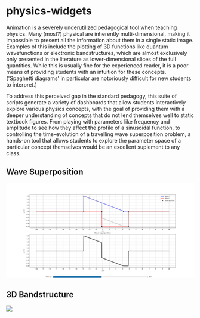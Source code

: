 # physics-widgets

Animation is a severely underutilized pedagogical tool when teaching physics. Many (most?) physical are inherently multi-dimensional, making it impossible to present all the information about them in a single static image. Examples of this include the plotting of 3D functions like quantum wavefunctions or electronic bandstructures, which are almost exclusively only presented in the literature as lower-dimensional slices of the full quantities. While this is usually fine for the experienced reader, it is a poor means of providing students with an intuition for these concepts. ('Spaghetti diagrams' in particular are notoriously difficult for new students to interpret.) 

To address this perceived gap in the standard pedagogy, this suite of scripts generate a variety of dashboards that allow students interactively explore various physics concepts, with the goal of providing them with a deeper understanding of concepts that do not lend themselves well to static textbook figures. From playing with parameters like frequency and amplitude to see how they affect the profile of a sinusoidal function, to controlling the time-evolution of a travelling wave superposition problem, a hands-on tool that allows students to explore the parameter space of a particular concept themselves would be an excellent suplement to any class. 

## Wave Superposition
![](https://github.com/edmontoneuler/physics-widgets/blob/master/superposition_screenshot.png)

## 3D Bandstructure 
![](https://github.com/edmontoneuler/physics-widgets/blob/master/3d_bands_screenshot.png)
